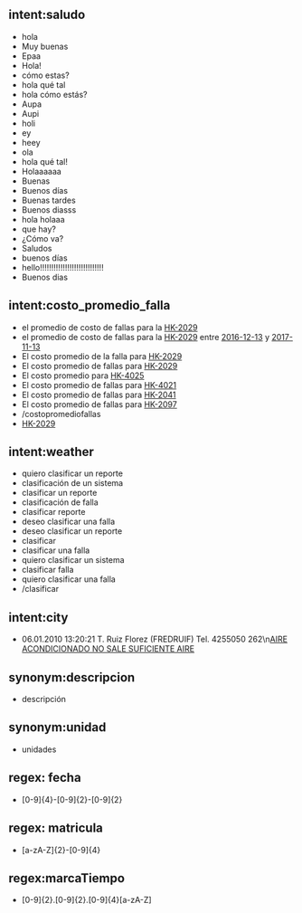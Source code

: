 ## intent:saludo
- hola
- Muy buenas
- Epaa
- Hola!
- cómo estas?
- hola qué tal
- hola cómo estás?
- Aupa
- Aupi
- holi
- ey
- heey
- ola
- hola qué tal!
- Holaaaaaa
- Buenas
- Buenos días
- Buenas tardes
- Buenos diasss
- hola holaaa
- que hay?
- ¿Cómo va?
- Saludos
- buenos días
- hello!!!!!!!!!!!!!!!!!!!!!!!!!!!!
- Buenos dias

## intent:costo_promedio_falla
- el promedio de costo de fallas para la [HK-2029](matricula)
- el promedio de costo de fallas para la [HK-2029](matricula) entre [2016-12-13](fecha) y [2017-11-13](fecha)
- El costo promedio de la falla para [HK-2029](matricula)
- El costo promedio de fallas para [HK-2029](matricula)
- El costo promedio para [HK-4025](matricula)
- El costo promedio de fallas para [HK-4021](matricula)
- El costo promedio de fallas para [HK-2041](matricula)
- El costo promedio de fallas para [HK-2097](matricula)
- /costopromediofallas
- [HK-2029](matricula)

## intent:weather
- quiero clasificar un reporte
- clasificación de un sistema
- clasificar un reporte
- clasificación de falla
- clasificar reporte
- deseo clasificar una falla
- deseo clasificar un reporte
- clasificar
- clasificar una falla
- quiero clasificar un sistema
- clasificar falla
- quiero clasificar una falla
- /clasificar

## intent:city
- 06.01.2010 13:20:21 T. Ruiz Florez (FREDRUIF) Tel. 4255050 262\n[AIRE ACONDICIONADO NO SALE SUFICIENTE AIRE](descripcionReporte)

## synonym:descripcion
- descripción

## synonym:unidad
- unidades

## regex: fecha
- [0-9]{4}-[0-9]{2}-[0-9]{2}

## regex: matricula
- [a-zA-Z]{2}-[0-9]{4}

## regex:marcaTiempo
- [0-9]{2}.[0-9]{2}.[0-9]{4}[a-zA-Z]
